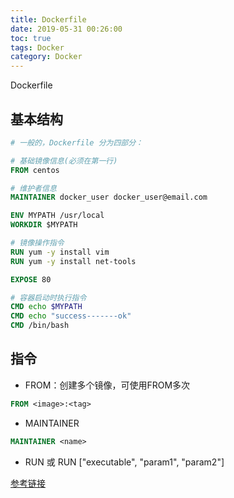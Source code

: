 ```yaml
---
title: Dockerfile
date: 2019-05-31 00:26:00
toc: true
tags: Docker
category: Docker
---
```


Dockerfile

<!--more-->

## 基本结构

```dockerfile
# 一般的，Dockerfile 分为四部分：

# 基础镜像信息(必须在第一行)
FROM centos

# 维护者信息
MAINTAINER docker_user docker_user@email.com

ENV MYPATH /usr/local
WORKDIR $MYPATH

# 镜像操作指令
RUN yum -y install vim
RUN yum -y install net-tools

EXPOSE 80

# 容器启动时执行指令
CMD echo $MYPATH
CMD echo "success-------ok"
CMD /bin/bash
```

## 指令

+ FROM：创建多个镜像，可使用FROM多次

```dockerfile
FROM <image>:<tag>
```

+ MAINTAINER

```dockerfile
MAINTAINER <name>
```

+ RUN <commond> 或 RUN ["executable", "param1", "param2"]



[参考链接](http://www.dockerinfo.net/dockerfile%E4%BB%8B%E7%BB%8D)



